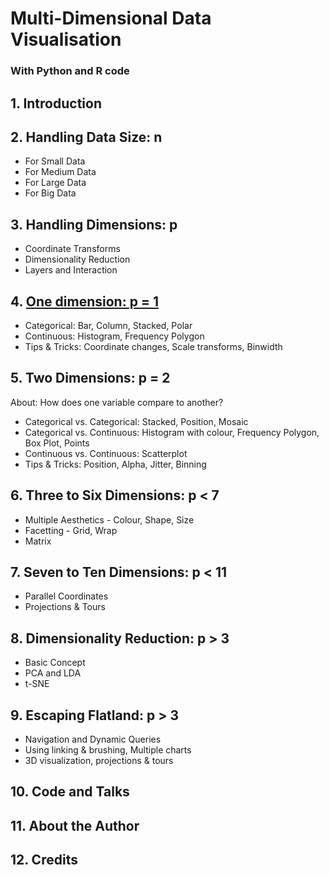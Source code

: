 # Multi-Dimensional Data Visualisation

### With Python and R code

## 1. Introduction

## 2. Handling Data Size: n
- For Small Data
- For Medium Data
- For Large Data
- For Big Data

## 3. Handling Dimensions: p
- Coordinate Transforms
- Dimensionality Reduction
- Layers and Interaction

## 4. [One dimension: p = 1](#04)
* Categorical: Bar, Column, Stacked, Polar
* Continuous: Histogram, Frequency Polygon
* Tips & Tricks: Coordinate changes, Scale transforms, Binwidth

## 5. Two Dimensions: p = 2
About: How does one variable compare to another?

* Categorical vs. Categorical: Stacked, Position, Mosaic
* Categorical vs. Continuous: Histogram with colour, Frequency Polygon, Box Plot, Points
* Continuous vs. Continuous: Scatterplot
* Tips & Tricks: Position, Alpha, Jitter, Binning

## 6. Three to Six Dimensions: p < 7
* Multiple Aesthetics - Colour, Shape, Size
* Facetting - Grid, Wrap
* Matrix

## 7. Seven to Ten Dimensions: p < 11
* Parallel Coordinates
* Projections & Tours

## 8. Dimensionality Reduction: p > 3
- Basic Concept
- PCA and LDA
- t-SNE

## 9. Escaping Flatland: p > 3
- Navigation and Dynamic Queries
- Using linking & brushing, Multiple charts
- 3D visualization, projections & tours  

## 10. Code and Talks

## 11. About the Author

## 12. Credits
